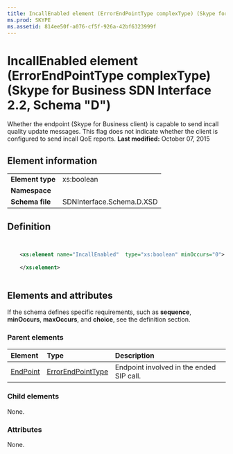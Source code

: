 ```yaml
---
title: IncallEnabled element (ErrorEndPointType complexType) (Skype for Business SDN Interface 2.2, Schema "D")
ms.prod: SKYPE
ms.assetid: 814ee50f-a076-cf5f-926a-42bf6323999f
---
```



# IncallEnabled element (ErrorEndPointType complexType) (Skype for Business SDN Interface 2.2, Schema "D")
Whether the endpoint (Skype for Business client) is capable to send incall quality update messages. This flag does not indicate whether the client is configured to send incall QoE reports. 
 **Last modified:** October 07, 2015
  
    
    


## Element information


|||
|:-----|:-----|
|**Element type**|xs:boolean |
|**Namespace**||
|**Schema file**|SDNInterface.Schema.D.XSD |
   

## Definition


```XML


    <xs:element name="IncallEnabled"  type="xs:boolean" minOccurs="0">
    
    </xs:element>
  
```


## Elements and attributes

If the schema defines specific requirements, such as **sequence**, **minOccurs**, **maxOccurs**, and **choice**, see the definition section. 
  
    
    

### Parent elements



|**Element**|**Type**|**Description**|
|:-----|:-----|:-----|
| [EndPoint](endpoint-element-errortype-complextype-1.md)| [ErrorEndPointType](errorendpointtype-complextype.md)|Endpoint involved in the ended SIP call. |
   

### Child elements

None. 
  
    
    

### Attributes

None. 
  
    
    


